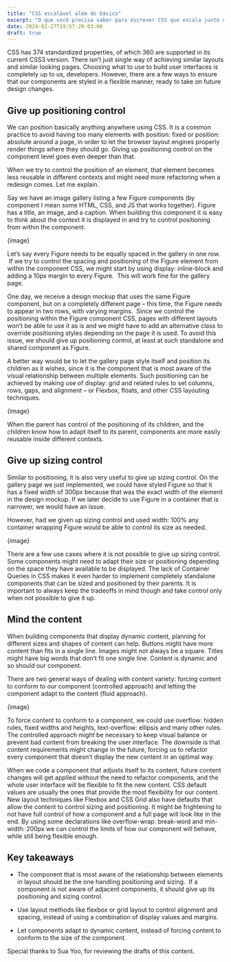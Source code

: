 ```yaml
---
title: "CSS escalável além do básico"
excerpt: "O que você precisa saber para escrever CSS que escala junto com o seu projeto."
date: 2019-02-27T19:57:29-03:00
draft: true
---
```


CSS has 374 standardized properties, of which 360 are supported in its current CSS3 version. There isn’t just single way of achieving similar layouts and similar looking pages. Choosing what to use to build user interfaces is completely up to us, developers. However, there are a few ways to ensure that our components are styled in a flexible manner, ready to take on future design changes.

## Give up positioning control

We can position basically anything anywhere using CSS. It is a common practice to avoid having too many elements with position: fixed or position: absolute around a page, in order to let the browser layout engines properly render things where they should go. Giving up positioning control on the component level goes even deeper than that.

When we try to control the position of an element, that element becomes less reusable in different contexts and might need more refactoring when a redesign comes. Let me explain.

Say we have an image gallery listing a few Figure components (by component I mean some HTML, CSS, and JS that works together). Figure has a title, an image, and a caption. When building this component it is easy to think about the context it is displayed in and try to control positioning from within the component.

{image}

Let’s say every Figure needs to be equally spaced in the gallery in one row.  If we try to control the spacing and positioning of the Figure element from within the component CSS, we might start by using display: inline-block and adding a 10px margin to every Figure.  This will work fine for the gallery page. 

One day, we receive a design mockup that uses the same Figure component, but on a completely different page – this time, the Figure needs to appear in two rows, with varying margins.  Since we control the positioning within the Figure component CSS, pages with different layouts won’t be able to use it as is and we might have to add an alternative class to override positioning styles depending on the page it is used. To avoid this issue, we should give up positioning control, at least at such standalone and shared component as Figure.

A better way would be to let the gallery page style itself and position its children as it wishes, since it is the component that is most aware of the visual relationship between multiple elements. Such positioning can be achieved by making use of display: grid and related rules to set columns, rows, gaps, and alignment – or Flexbox, floats, and other CSS layouting techniques.

{image}

When the parent has control of the positioning of its children, and the children know how to adapt itself to its parent, components are more easily reusable inside different contexts.

## Give up sizing control

Similar to positioning, it is also very useful to give up sizing control. On the gallery page we just implemented, we could have styled Figure so that it has a fixed width of 300px because that was the exact width of the element in the design mockup. If we later decide to use Figure in a container that is narrower, we would have an issue.

However, had we given up sizing control and used width: 100% any container wrapping Figure would be able to control its size as needed.

{image}

There are a few use cases where it is not possible to give up sizing control. Some components might need to adapt their size or positioning depending on the space they have available to be displayed. The lack of Container Queries in CSS makes it even harder to implement completely standalone components that can be sized and positioned by their parents. It is important to always keep the tradeoffs in mind though and take control only when not possible to give it up.

## Mind the content

When building components that display dynamic content, planning for different sizes and shapes of content can help. Buttons might have more content than fits in a single line. Images might not always be a square. Titles might have big words that don’t fit one single line. Content is dynamic and so should our component.

There are two general ways of dealing with content variety: forcing content to conform to our component (controlled approach) and letting the component adapt to the content (fluid approach).

{image}

To force content to conform to a component, we could use overflow: hidden rules, fixed widths and heights, text-overflow: ellipsis and many other rules. The controlled approach might be necessary to keep visual balance or prevent bad content from breaking the user interface. The downside is that content requirements might change in the future, forcing us to refactor every component that doesn’t display the new content in an optimal way.

When we code a component that adjusts itself to its content, future content changes will get applied without the need to refactor components, and the whole user interface will be flexible to fit the new content. CSS default values are usually the ones that provide the most flexibility for our content. New layout techniques like Flexbox and CSS Grid also have defaults that allow the content to control sizing and positioning. It might be frightening to not have full control of how a component and a full page will look like in the end. By using some declarations like overflow-wrap: break-word and min-width: 200px we can control the limits of how our component will behave, while still being flexible enough.

## Key takeaways

- The component that is most aware of the relationship between elements in layout should be the one handling positioning and sizing.  If a component is not aware of adjacent components, it should give up its positioning and sizing control. 

- Use layout methods like flexbox or grid layout to control alignment and spacing, instead of using a combination of display values and margins. 

- Let components adapt to dynamic content, instead of forcing content to conform to the size of the component. 

Special thanks to Sua Yoo, for reviewing the drafts of this content.